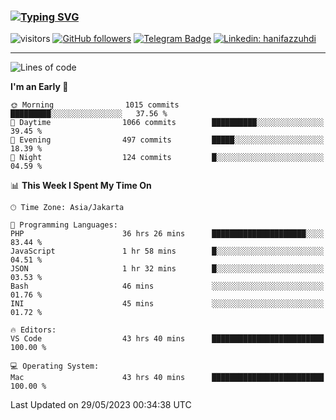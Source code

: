 ### [![Typing SVG](https://readme-typing-svg.herokuapp.com?font=lato&size=22&lines=Hi+There+👋)](https://git.io/typing-svg) 

![visitors](https://visitor-badge.glitch.me/badge?page_id=hanifazzuhdi.hanifazzuhdi)
[![GitHub followers](https://img.shields.io/github/followers/hanifazzuhdi?label=Follow&style=social)](https://github.com/hanifazzuhdi/?tab=follow) 
[![Telegram Badge](https://img.shields.io/badge/-hanif0198-blue?style=social&logo=telegram&link=https://www.t.me/hanif0198/)](https://www.t.me/hanif0198/) 
[![Linkedin: hanifazzuhdi](https://img.shields.io/badge/-hanifazzuhdi-blue?style=flat-square&logo=Linkedin&logoColor=white&link=https://www.linkedin.com/in/hanif-az-zuhdi-69688019b/)](https://www.linkedin.com/in/hanif-az-zuhdi-69688019b/) 

<hr/>

<!--START_SECTION:waka-->
![Lines of code](https://img.shields.io/badge/From%20Hello%20World%20I%27ve%20Written-19.6%20million%20lines%20of%20code-blue)

**I'm an Early 🐤** 

```text
🌞 Morning                1015 commits        █████████░░░░░░░░░░░░░░░░   37.56 % 
🌆 Daytime                1066 commits        ██████████░░░░░░░░░░░░░░░   39.45 % 
🌃 Evening                497 commits         █████░░░░░░░░░░░░░░░░░░░░   18.39 % 
🌙 Night                  124 commits         █░░░░░░░░░░░░░░░░░░░░░░░░   04.59 % 
```


📊 **This Week I Spent My Time On** 

```text
🕑︎ Time Zone: Asia/Jakarta

💬 Programming Languages: 
PHP                      36 hrs 26 mins      █████████████████████░░░░   83.44 % 
JavaScript               1 hr 58 mins        █░░░░░░░░░░░░░░░░░░░░░░░░   04.51 % 
JSON                     1 hr 32 mins        █░░░░░░░░░░░░░░░░░░░░░░░░   03.53 % 
Bash                     46 mins             ░░░░░░░░░░░░░░░░░░░░░░░░░   01.76 % 
INI                      45 mins             ░░░░░░░░░░░░░░░░░░░░░░░░░   01.72 % 

🔥 Editors: 
VS Code                  43 hrs 40 mins      █████████████████████████   100.00 % 

💻 Operating System: 
Mac                      43 hrs 40 mins      █████████████████████████   100.00 % 
```


 Last Updated on 29/05/2023 00:34:38 UTC
<!--END_SECTION:waka-->
